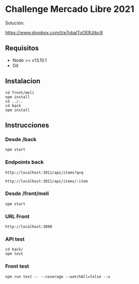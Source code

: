 # Challenge Mercado Libre 2021

Solución:

https://www.dropbox.com/t/e7obalToOERJtbc8

## Requisitos

 - Node >= v13.10.1
 - Git

## Instalacion

    cd front/meli
    npm install
    cd ../..
    cd back 
    npm install

## Instrucciones

### Desde /back

    npm start

### Endpoints back

    http://localhost:3011/api/items?q=q

    http://localhost:3011/api/items/:item

### Desde /front/meli

    npm start

### URL Front

    http://localhost:3000

### API test

    cd back/
    npm test

### Front test

    npm run test -- --coverage --watchAll=false --u
